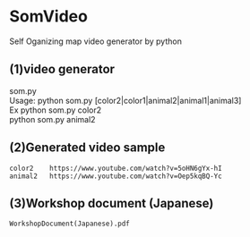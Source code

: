 # SomVideo
Self Oganizing map video generator by python
## (1)video generator 
   som.py  
   Usage: python som.py [color2|color1|animal2|animal1|animal3]  
   Ex python som.py color2  
      python som.py animal2  

## (2)Generated video sample
    color2    https://www.youtube.com/watch?v=5oHN6gYx-hI    
    animal2   https://www.youtube.com/watch?v=Oep5kqBQ-Yc    

## (3)Workshop document (Japanese)
    WorkshopDocument(Japanese).pdf
